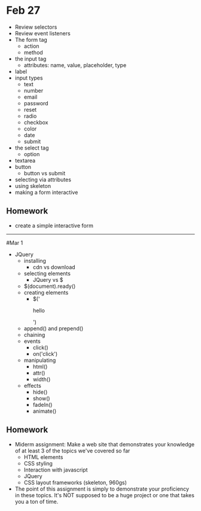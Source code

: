 # Feb 27

* Review selectors
* Review event listeners
* The form tag
	* action
	* method
* the input tag
	* attributes: name, value, placeholder, type
* label
* input types
	* text
	* number
	* email
	* password
	* reset
	* radio
	* checkbox
	* color
	* date
	* submit
* the select tag
	* option
* textarea
* button
	* button vs submit
* selecting via attributes
* using skeleton
* making a form interactive
	
## Homework
* create a simple interactive form

-----

#Mar 1
* JQuery
	* installing
		* cdn vs download
	* selecting elements
		* JQuery vs $
	* $(document).ready()
	* creating elements
		* $('<p>hello</p>')
	* append() and prepend()
	* chaining
	* events
		* click()
		* on('click')
	* manipulating
		* html()
		* attr()
		* width()
	* effects
		* hide()
		* show()
		* fadeIn()
		* animate()

## Homework		
* Miderm assignment: Make a web site that demonstrates your knowledge of at least 3 of the topics we've covered so far
	* HTML elements
	* CSS styling
	* Interaction with javascript
	* JQuery
	* CSS layout frameworks (skeleton, 960gs)
* The point of this assignment is simply to demonstrate your proficiency in these topics. It's NOT supposed to be a huge project or one that takes you a ton of time.

